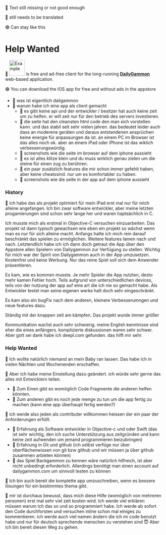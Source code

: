 
🔴 Text still missing or not good enough

🔵 still needs to be translated

🟢 Can stay like this


# Help Wanted

🔴 <img src="https://hape42.de/hape42/Bilder/Apps/DailyGammon/AppIcon.png" alt="Example" width="50" height="50"> is free and ad-free client for the long-running [**DailyGammon**](http://dailygammon.com/help/#DG)  web-based application. 

🟢 You can download the IOS app for free and without ads in the appstore
      <a href="https://apps.apple.com/us/app/dailygammon/id1449956942?l=de&ls=1">
        <img class="AppleDownload" src="https://hape42.de/hape42/Bilder/Download.svg" alt="">
      </a>

* 🔴 was ist eigentlich dailgammon
* 🔴 warum habe ich eine app als client gemacht
  +  🔴 es gibt keine api und der entwickler / besitzer hat auch keine zeit um zu helfen. er will zeit nur für den betrieb des servers investieren. 
  +  🔴 die seite hat den cleansten html code den man sich vorstellen kann. und das stabil seit sehr vielen jahren. das bedeutet leider auch dass an moderene geräten und daraus entstandenen ansprüchen keine energie für anpassungen da ist. an einem PC im Browser ist das alles noch ok. aber an einem iPad oder iPhone ist das wiklich verbesserungswürdig.
   *  🔴 screenshots wie die seite im browser auf dem iphone aussieht
   *  🔴 es ist alles klitze klein und du muss wirklich genau zielen um die steine für einen zug zu berühren.
   -  🔴 ein paar zusätzlich features die mir schon immer gefehlt haben, aber keine cheatssind. nur um es komfortabler zu haben.
   *  🔴 screenshots wie die seite in der app auf dem iphone aussieht

 ### History  
 🔵 ich habe das als projekt optimiert für mein iPad erst mal nur für mich alleine angefangen. Ich bin zwar software entwickler, aber meine letzten progamierungen sind schon sehr lange her und waren haptsächlich in C.
 
 Ich musste mich als erstmal in Objective-C versuchen einzuarbeiten. Das projekt ist dann typisch gewachsen wie eben ein projekt so wächst wenn man es nur für sich alleine macht. Anfangs hatte ich mich rein darauf beschränkt das spielen zu ermöglichen. Weitere features lamen nach und nach. Letztendlich habe ich ich dann doch getraut die App über den Appstore allen Spielern von Dailygammon zur Verfügung zu stellen. Wichtig für mich war der Spirit von Dailygammon auch in der App umzusetzen. Kostenfrei und keine Werbung. Nur das reine Spiel soll sich dem Anwender präsentieren.
 
Es kam, wie es kommen musste. Je mehr Spieler die App nutzten, desto mehr kamen Fehler hoch. Teils aufgrund von unterschiedlichen devices, teils von der nutzung der app auf eine art die ich nie so gemacht habe. Als Entwickler testet man seine eigenen werke halt doch sehr eingeschränkt.

Es kam also ein bugFix nach dem anderen, kleinere Verbesserumngen und neue features dazu.

Ständig mit der knappen zeit am kämpfen. Das projekt wurde immer größer

Kommunikation war/ist auch sehr schwierig. meine English kenntnisse sind eher die eines anfängers. komplizierte diskussionen waren sehr schwer. Aber gott sei dank habe ich deepl.com gefunden. das hilft mir sehr.

### Help Wanted

🔵 Ich wollte natürlich niemand an mein Baby ran lassen. Das habe ich in vielen Nächten und Wochenenden erschaffen.

🔵 Aber ich habe meine Einstellung dazu geändert. ich würde sehr gerne das alles mit Entwicklern teilen.

* 🔵 Zum Einen gibt es womöglich Code Fragmente die anderen helfen könnten.
* 🔵 Zum anderen gibt es noch jede menge zu tun um die app fertig zu machen (kann eine app überhaupt fertig werden?)
 
🔵 ich werde also jeden als contributer willkommen heissen der ein paar der Anforderungen erfüllt.
* 🔵 Erfahrung als Software entwickler in Objective-c und oder Swift (das ist sehr wichtig, den ich suche Unterstützung aus zeitgründen und kann keine zeit aufwenden um jemand programmieren beizubringen)
* 🔵 Erfahrung in Git und github (ich selbst verfüge nur über oberflächenwissen von git bzw github und wir müssen ja über github zusammen arbieten können)
* 🔵 das Spiel Backgammon zu kennen wäre natürlich hilfreich, ist aber nicht unbedingt erforderlich. Allerdings benötigt man einen account auf dailygammon.com um sinnvoll testen zu können

🔵 Ich bin auch bereit die komplette app umzuschreiben, wenn es bessere lösungen für ein bestimmtes thema gibt.

🔵 mir ist durchaus bewusst, dass mich diese Hilfe (womöglich von mehreren personen) erst mal sehr viel zeit kosten wird. Ich werde viel erklären müssen warum ich das so und so programmiert habe. Ich werde ab sofort den Code durchforsten und versuchen inline schon mal einiges zu kommentieren. ich werde auch viel namen ändern die ich im code benutzt habe und nur für deutsch sprechende menschen zu verstehen sind 😇
Aber ich bin bereit diesen Weg zu gehen. 
 


